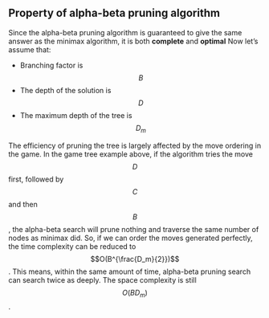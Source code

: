 ## Property of alpha-beta pruning algorithm

Since the alpha-beta pruning algorithm is guaranteed to give the same answer as the minimax algorithm, it is both **complete** and **optimal** Now let’s assume that:
* Branching factor is $$B$$
* The depth of the solution is $$D$$
* The maximum depth of the tree is $$D_m$$


The efficiency of pruning the tree is largely affected by the move ordering in the game. In the game tree example above, if the algorithm tries the move $$D$$ first, followed by $$C$$ and then $$B$$, the alpha-beta search will prune nothing and traverse the same number of nodes as minimax did. So, if we can order the moves generated perfectly, the time complexity can be reduced to $$O(B^{\frac{D_m}{2}})$$. This means, within the same amount of time, alpha-beta pruning search can search twice as deeply. The space complexity is still $$O({BD}_m)$$.